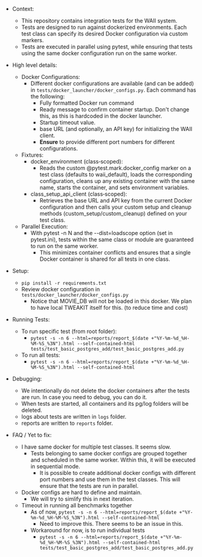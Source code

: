 
* Context:
  - This repository contains integration tests for the WAII system. 
  - Tests are designed to run against dockerized environments. Each test class can specify its desired Docker configuration via custom markers. 
  - Tests are executed in parallel using pytest, while ensuring that tests using the same docker configuration run on the same worker.

* High level details:
  * Docker Configurations:
    - Different docker configurations are available (and can be added) in `tests/docker_launcher/docker_configs.py`. Each command has the following:
      - Fully formatted Docker run command
      - Ready message to confirm container startup. Don't change this, as this is hardcoded in the docker launcher.
      - Startup timeout value.
      - base URL (and optionally, an API key) for initializing the WAII client.
      - **Ensure** to provide different port numbers for different configurations.
  * Fixtures:
    - docker_environment (class‑scoped):
      - Reads the custom @pytest.mark.docker_config marker on a test class (defaults to waii_default), loads the corresponding configuration, cleans up any existing container with the same name, starts the container, and sets environment variables.
    - class_setup_api_client (class‑scoped):
      - Retrieves the base URL and API key from the current Docker configuration and then calls your custom setup and cleanup methods (custom_setup/custom_cleanup) defined on your test class.
  * Parallel Execution:
    - With pytest -n N and the --dist=loadscope option (set in pytest.ini), tests within the same class or module are guaranteed to run on the same worker.
        - This minimizes container conflicts and ensures that a single Docker container is shared for all tests in one class.
  

* Setup:
  - `pip install -r requirements.txt`
  - Review docker configuration in `tests/docker_launcher/docker_configs.py`
    - Notice that MOVIE_DB will not be loaded in this docker. We plan to have local TWEAKIT itself for this. (to reduce time and cost)

* Running Tests:
  - To run specific test (from root folder):
    - `pytest -s -n 6 --html=reports/report_$(date +"%Y-%m-%d_%H-%M-%S_%3N").html --self-contained-html tests/test_basic_postgres_add/test_basic_postgres_add.py`
  - To run all tests:
    - `pytest -s -n 6 --html=reports/report_$(date +"%Y-%m-%d_%H-%M-%S_%3N").html --self-contained-html`

* Debugging:
  - We intentionally do not delete the docker containers after the tests are run. In case you need to debug, you can do it. 
  - When tests are started, all containers and its pg/log folders will be deleted.
  - logs about tests are written in `logs` folder.
  - reports are written to `reports` folder.

* FAQ / Yet to fix:
  - I have same docker for multiple test classes. It seems slow.
    - Tests belonging to same docker configs are grouped together and scheduled in the same worker. Within this, it will be executed in sequential mode.
      - It is possible to create additional docker configs with different port numbers and use them in the test classes. This will ensure that the tests are run in parallel.
  - Docker configs are hard to define and maintain.
    - We will try to simlify this in next iteration.
  - Timeout in running all benchmarks together
    - As of now, `pytest -s -n 6 --html=reports/report_$(date +"%Y-%m-%d_%H-%M-%S_%3N").html --self-contained-html`
      - Need to improve this. There seems to be an issue in this.
    - Workaround for now, is to run individual tests
      - `pytest -s -n 6 --html=reports/report_$(date +"%Y-%m-%d_%H-%M-%S_%3N").html --self-contained-html tests/test_basic_postgres_add/test_basic_postgres_add.py`
    